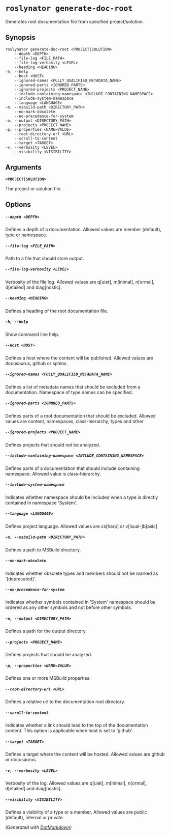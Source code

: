 ﻿---
sidebar_label: generate-doc-root
---

# `roslynator generate-doc-root`

Generates root documentation file from specified project/solution\.

## Synopsis

```
roslynator generate-doc-root <PROJECT|SOLUTION>
    --depth <DEPTH>
    --file-log <FILE_PATH>
    --file-log-verbosity <LEVEL>
    --heading <HEADING>
-h, --help
    --host <HOST>
    --ignored-names <FULLY_QUALIFIED_METADATA_NAME>
    --ignored-parts <IGNORED_PARTS>
    --ignored-projects <PROJECT_NAME>
    --include-containing-namespace <INCLUDE_CONTAINING_NAMESPACE>
    --include-system-namespace
    --language <LANGUAGE>
-m, --msbuild-path <DIRECTORY_PATH>
    --no-mark-obsolete
    --no-precedence-for-system
-o, --output <DIRECTORY_PATH>
    --projects <PROJECT_NAME>
-p, --properties <NAME=VALUE>
    --root-directory-url <URL>
    --scroll-to-content
    --target <TARGET>
-v, --verbosity <LEVEL>
    --visibility <VISIBILITY>
```

## Arguments

**`<PROJECT|SOLUTION>`**

The project or solution file\.

## Options

##### `--depth <DEPTH>`

Defines a depth of a documentation\. Allowed values are member \(default\), type or namespace\.

##### `--file-log <FILE_PATH>`

Path to a file that should store output\.

##### `--file-log-verbosity <LEVEL>`

Verbosity of the file log\. Allowed values are q\[uiet\], m\[inimal\], n\[ormal\], d\[etailed\] and diag\[nostic\]\.

##### `--heading <HEADING>`

Defines a heading of the root documentation file\.

##### `-h, --help`

Show command line help\.

##### `--host <HOST>`

Defines a host where the content will be published\. Allowed values are docusaurus, github or sphinx\.

##### `--ignored-names <FULLY_QUALIFIED_METADATA_NAME>`

Defines a list of metadata names that should be excluded from a documentation\. Namespace of type names can be specified\.

##### `--ignored-parts <IGNORED_PARTS>`

Defines parts of a root documentation that should be excluded\. Allowed values are content, namespaces, class\-hierarchy, types and other

##### `--ignored-projects <PROJECT_NAME>`

Defines projects that should not be analyzed\.

##### `--include-containing-namespace <INCLUDE_CONTAINING_NAMESPACE>`

Defines parts of a documentation that should include containing namespace\. Allowed value is class\-hierarchy\.

##### `--include-system-namespace`

Indicates whether namespace should be included when a type is directly contained in namespace 'System'\.

##### `--language <LANGUAGE>`

Defines project language\. Allowed values are cs\[harp\] or v\[isual\-\]b\[asic\]

##### `-m, --msbuild-path <DIRECTORY_PATH>`

Defines a path to MSBuild directory\.

##### `--no-mark-obsolete`

Indicates whether obsolete types and members should not be marked as '\[deprecated\]'\.

##### `--no-precedence-for-system`

Indicates whether symbols contained in 'System' namespace should be ordered as any other symbols and not before other symbols\.

##### `-o, --output <DIRECTORY_PATH>`

Defines a path for the output directory\.

##### `--projects <PROJECT_NAME>`

Defines projects that should be analyzed\.

##### `-p, --properties <NAME=VALUE>`

Defines one or more MSBuild properties\.

##### `--root-directory-url <URL>`

Defines a relative url to the documentation root directory\.

##### `--scroll-to-content`

Indicates whether a link should lead to the top of the documentation content\. This option is applicable when host is set to 'github'\.

##### `--target <TARGET>`

Defines a target where the content will be hosted\. Allowed values are github or docusaurus\.

##### `-v, --verbosity <LEVEL>`

Verbosity of the log\. Allowed values are q\[uiet\], m\[inimal\], n\[ormal\], d\[etailed\] and diag\[nostic\]\.

##### `--visibility <VISIBILITY>`

Defines a visibility of a type or a member\. Allowed values are public \(default\), internal or private\.

*\(Generated with [DotMarkdown](https://github.com/JosefPihrt/DotMarkdown)\)*